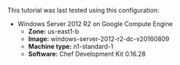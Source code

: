 This tutorial was last tested using this configuration:

* Windows Server 2012 R2 on Google Compute Engine
  * **Zone:** us-east1-b
  * **Image:** windows-server-2012-r2-dc-v20160809
  * **Machine type:** n1-standard-1
  * **Software:** Chef Development Kit 0.16.28
